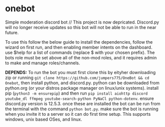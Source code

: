 # onebot
Simple moderation discord bot // This project is now depricated. Discord.py will no longer receive updates so this bot will not be able to run in the near future.

To use this follow the below guide to install the dependencies, follow the wizard on first run, and then enabling member intents on the dashboard. 
use $help for a list of commands (replace $ with your chosen prefix). The bots role must be set above all of the non-mod roles, and it requires admin to make and manage roles/channels.

**DEPENDS:**
To run the bot you must first clone this by eityher downloading zip or running `git clone https://github.com/jumpers775/OneBot && cd Onebot`, then install python, and discord.py. python can be downloaded from python.org (or your distros package manager on linux/unix systems). install pip (`python3 -m ensurepip`) and then run `pip install aiohttp discord youtube_dl ffmpeg youtube-search-python PyNaCl python-dotenv`. ensure discord.py version is 12.5.3. once these are installed the bot can be run from the terminal with the command `python bot.py`. make sure the bot is running when you invite it to a server so it can do first time setup. This supports windows, unix based OSes, and linux.

